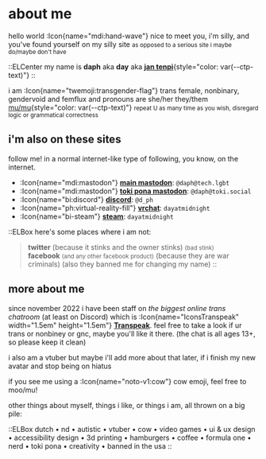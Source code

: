 # about me

hello world :Icon{name="mdi:hand-wave"} nice to meet you, i'm silly, and you've found yourself on my silly site <small>as opposed to a serious site i maybe do/maybe don't have</small>

::ELCenter
my name is **daph** aka **day** aka [**<span lang="tok-Latn">jan tenpi</span>**](/tokipona/nimi_mi){style="color: var(--ctp-text)"}
::

i am :Icon{name="twemoji:transgender-flag"} trans female, nonbinary, gendervoid and femflux and pronouns are she/her they/them [mu/mu](https://en.pronouns.page/mu/muu/muu/muuuses/muuuself){style="color: var(--ctp-text)"} <small>repeat U as many time as you wish, disregard logic or grammatical correctness</small>

## i'm also on these sites

follow me! in a normal internet-like type of following, you know, on the internet.

- :Icon{name="mdi:mastodon"} [**main mastodon**](https://tech.lgbt/@daph): `@daph@tech.lgbt`
- :Icon{name="mdi:mastodon"} [**toki pona mastodon**](https://toki.social/@daph): `@daph@toki.social`
- :Icon{name="bi:discord"} [**discord**](https://discord.com/users/113585572026515462): `@d_ph`
- :Icon{name="ph:virtual-reality-fill"} [**vrchat**](https://vrchat.com/home/user/usr_0779c930-22a2-473b-8b26-35f2e4a2fbe6): `dayatmidnight`
- :Icon{name="bi-steam"} [**steam**](https://steamcommunity.com/id/dayatmidnight/): `dayatmidnight`

::ELBox
here's some places where i am not:
> **twitter** (because it stinks and the owner stinks) <small>(bad stink)</small><br>
> **facebook** <small>(and any other facebook product)</small> (because they are war criminals) (also they banned me for changing my name)
::

## more about me

since november 2022 i have been staff on *the biggest online trans chatroom* (at least on Discord) which is :Icon{name="IconsTranspeak" width="1.5em" height="1.5em"} [**Transpeak**](https://discord.gg/transpeak). feel free to take a look if ur trans or nonbiney or gnc, maybe you'll like it there. (the chat is all ages 13+, so please keep it clean)

i also am a vtuber but maybe i'll add more about that later, if i finish my new avatar and stop being on hiatus

if you see me using a :Icon{name="noto-v1:cow"} cow emoji, feel free to moo/<span lang="tok-Latn">mu</span>!

other things about myself, things i like, or things i am, all thrown on a big pile:

::ELBox
dutch • nd • autistic • vtuber • cow • video games • ui & ux design • accessibility design • 3d printing • hamburgers • coffee • formula one • nerd • toki pona • creativity • banned in the usa
::
